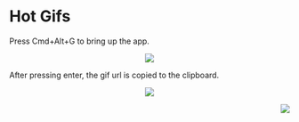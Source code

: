 Hot Gifs
=======

Press Cmd+Alt+G to bring up the app.

<p align="center"><img src="https://cldup.com/Q9SAxHaPO1.png"></p>

After pressing enter, the gif url is copied to the clipboard. 

<p align="center"><img src="http://media3.giphy.com/media/Xn9jvM3BOuVs4/giphy.gif"></p>

<p align="right"><img src="https://cloudup.com/ch-sJ_LRbm6+"></p>

